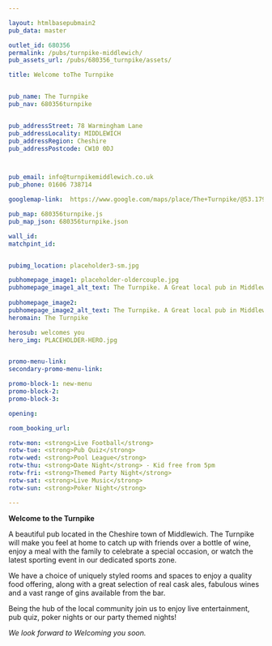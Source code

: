 ```yaml
---

layout: htmlbasepubmain2
pub_data: master

outlet_id: 680356
permalink: /pubs/turnpike-middlewich/
pub_assets_url: /pubs/680356_turnpike/assets/

title: Welcome toThe Turnpike


pub_name: The Turnpike
pub_nav: 680356turnpike


pub_addressStreet: 78 Warmingham Lane
pub_addressLocality: MIDDLEWICH 
pub_addressRegion: Cheshire
pub_addressPostcode: CW10 0DJ



pub_email: info@turnpikemiddlewich.co.uk
pub_phone: 01606 738714

googlemap-link:  https://www.google.com/maps/place/The+Turnpike/@53.1790047,-2.4385825,18.03z/data=!4m12!1m6!3m5!1s0x487a59d261a60fe5:0xd709e90aeb118029!2sThe+Turnpike!8m2!3d53.1788675!4d-2.4381256!3m4!1s0x487a59d261a60fe5:0xd709e90aeb118029!8m2!3d53.1788675!4d-2.4381256

pub_map: 680356turnpike.js
pub_map_json: 680356turnpike.json

wall_id:
matchpint_id: 


pubimg_location: placeholder3-sm.jpg

pubhomepage_image1: placeholder-oldercouple.jpg
pubhomepage_image1_alt_text: The Turnpike. A Great local pub in Middlewich 
 
pubhomepage_image2: 
pubhomepage_image2_alt_text: The Turnpike. A Great local pub in Middlewich
heromain: The Turnpike

herosub: welcomes you
hero_img: PLACEHOLDER-HERO.jpg


promo-menu-link:
secondary-promo-menu-link:

promo-block-1: new-menu
promo-block-2: 
promo-block-3: 

opening: 

room_booking_url: 

rotw-mon: <strong>Live Football</strong>
rotw-tue: <strong>Pub Quiz</strong>
rotw-wed: <strong>Pool League</strong>
rotw-thu: <strong>Date Night</strong> - Kid free from 5pm
rotw-fri: <strong>Themed Party Night</strong>
rotw-sat: <strong>Live Music</strong>
rotw-sun: <strong>Poker Night</strong>

---
```



**Welcome to the Turnpike**

A beautiful pub located in the Cheshire town of Middlewich. The Turnpike will make you feel at home to catch up with friends over a bottle of wine, enjoy a meal with the family to celebrate a special occasion, or watch the latest sporting event in our dedicated sports zone. 
 
We have a choice of uniquely styled rooms and spaces to enjoy a quality food offering, along with a great selection of real cask ales, fabulous wines and a vast range of gins available from the bar.

Being the hub of the local community join us to enjoy live entertainment, pub quiz, poker nights or our party themed nights!  

*We look forward to Welcoming you soon.*




